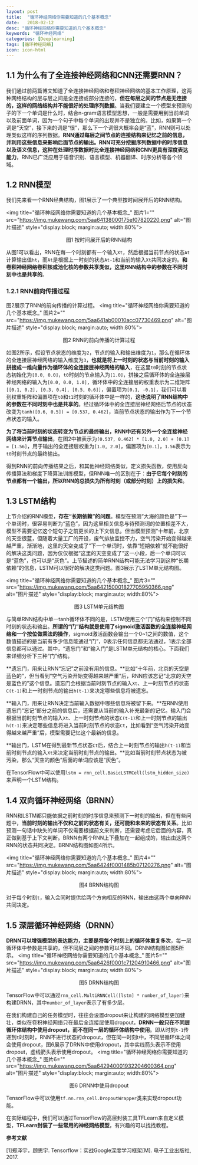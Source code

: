 ```yaml
---
layout: post
title:  "循环神经网络你需要知道的几个基本概念"
date:   2018-02-12
desc: "循环神经网络你需要知道的几个基本概念"
keywords: "循环神经网络"
categories: [Deeplearning]
tags: [循环神经网络]
icon: icon-html
---
```

1.1 为什么有了全连接神经网络和CNN还需要RNN？
---------------------------

我们通过前两篇博文知道了全连接神经网络和卷积神经网络的基本工作原理，这两种网络结构的层与层之间是全连接或部分连接的，**但在每层之间的节点是无连接的，这样的网络结构并不能很好的处理序列数据**。当我们要建立一个模型来预测句子的下一个单词是什么时，结合n-gram语言模型思想，一般是需要用到当前单词以及前面单词，因为一个句子中每个单词的出现并不是独立的。比如，如果第一个词是“天空”，接下来的词是“很”，那么下一个词很大概率会是“蓝”，RNN则可以处理类似这样的序列数据。**RNN通过每层之间节点的连接结构来记忆之前的信息，并利用这些信息来影响后面节点的输出。RNN可充分挖掘序列数据中的时序信息以及语义信息，这种在处理时序数据时比全连接神经网络和CNN更具有深度表达能力**，RNN已广泛应用于语音识别、语言模型、机器翻译、时序分析等各个领域。

1.2 RNN模型
---------

我们先来看一个RNN经典结构，图1展示了一个典型按时间展开后的RNN结构。

<img title="循环神经网络你需要知道的几个基本概念_" 图片1="" src="https://img.mukewang.com/5aa64138000175ef07820220.png" alt="图片描述" style="display:block; margin:auto; width:80%">
<p style="text-align:center">图1 按时间展开后的RNN结构</p>

从图1可以看出，RNN在每一个时刻都有一个输入`Xt`，然后根据当前节点的状态`At`计算输出值`ht`，而`At`是根据上一时刻的状态`At-1`和当前的输入`Xt`共同决定的。**和卷积神经网络卷积核或池化核的参数共享类似，这里RNN结构中的参数在不同时刻中也是共享的**。

### 1.2.1 RNN前向传播过程

图2展示了RNN的前向传播的计算过程。
<img title="循环神经网络你需要知道的几个基本概念_" 图片2="" src="https://img.mukewang.com/5aa641ab00010acc07730469.png" alt="图片描述" style="display:block; margin:auto; width:80%">
<p style="text-align:center">图2 RNN的前向传播的计算过程</p>

如图2所示，假设节点状态的维度为`2`，节点的输入和输出维度为`1`，那么在循环体的全连接层神经网络的输入维度为`3`，**也就是将上一时刻的状态与当前时刻的输入拼接成一维向量作为循环体的全连接层神经网络的输入**，在这里`t0`时刻的节点状态初始化为`[0.0, 0.0]`，`t0`时刻的节点输入为`[1.0]`，拼接之后循环体的全连接层神经网络的输入为`[0.0, 0.0, 1.0]`，循环体中的全连接层的权重表示为二维矩阵`[[0.1, 0.2], [0.3, 0.4], [0.5, 0.6]]`，偏置项为`[0.1, -0.1]`，我们可以看到权重矩阵和偏置项在`t0`和`t1`时刻的循环体中是一样的，**这也说明了RNN结构中的参数在不同时刻中也是共享的**。经过循环体中的全连接层神经网络后节点的状态改变为`tanh([0.6, 0.5]) = [0.537, 0.462]`，当前节点状态的输出作为下一个节点状态的输入。

**为了将当前时刻的状态转变为节点的最终输出，RNN中还有另外一个全连接神经网络来计算节点输出**，在图2中被表示为`[0.537, 0.462] * [1.0, 2.0] + [0.1] = [1.56]`，用于输出的全连接层权重为`[1.0, 2.0]`，偏置项为`[0.1]`，`1.56`表示为`t0`时刻节点的最终输出。

得到RNN的前向传播结果之后，和其他神经网络类似，定义损失函数，使用反向传播算法和梯度下降算法训练模型，但RNN唯一的区别在于：**由于它每个时刻的节点都有一个输出，所以RNN的总损失为所有时刻（或部分时刻）上的损失和**。

1.3 LSTM结构
----------

上节介绍的RNN模型，**存在“长期依赖”的问题**。模型在预测“大海的颜色是”下一个单词时，很容易判断为“蓝色”，因为这里相关信息与待预测词的位置相差不大，模型不需要记忆这个短句子之前更长的上下文信息。但当模型预测“十年前，北京的天空很蓝，但随着大量工厂的开设，废气排放监控不力，空气污染开始变得越来越严重，渐渐地，这里的天空变成了”下一个单词时，依靠“短期依赖”就不能很好的解决这类问题，因为仅仅根据“这里的天空变成了”这一小段，后一个单词可以是“蓝色”，也可以是“灰色”。上节描述的简单RNN结构可能无法学习到这种“长期依赖”的信息，LSTM可以很好的解决这类问题。图3展示了LSTM单元结构图。

<img title="循环神经网络你需要知道的几个基本概念_" 图片3="" src="https://img.mukewang.com/5aa642150001827705950366.png" alt="图片描述" style="display:block; margin:auto; width:80%">
<p style="text-align:center">图3 LSTM单元结构图</p>

与简单RNN结构中单一tanh循环体不同的是，LSTM使用三个“门”结构来控制不同时刻的状态和输出。**所谓的“门”结构就是使用了sigmoid激活函数的全连接神经网络和一个按位做乘法的操作**，sigmoid激活函数会输出一个0~1之间的数值，这个数值描述的是当前有多少信息能通过“门”，0表示任何信息都无法通过，1表示全部信息都可以通过。其中，“遗忘门”和“输入门”是LSTM单元结构的核心。下面我们来详细分析下三种“门”结构。

**遗忘门，用来让RNN“忘记”之前没有用的信息。**比如“十年前，北京的天空是蓝色的”，但当看到“空气污染开始变得越来越严重”后，RNN应该忘记“北京的天空是蓝色的”这个信息。遗忘门会根据当前时刻节点的输入`Xt`、上一时刻节点的状态`C(t-1)`和上一时刻节点的输出`h(t-1)`来决定哪些信息将被遗忘。

**输入门，用来让RNN决定当前输入数据中哪些信息将被留下来。**在RNN使用遗忘门“忘记”部分之前的信息后，还需要从当前的输入补充最新的记忆。输入门会根据当前时刻节点的输入`Xt`、上一时刻节点的状态`C(t-1)`和上一时刻节点的输出`h(t-1)`来决定哪些信息将进入当前时刻节点的状态`Ct`，比如看到“空气污染开始变得越来越严重”后，模型需要记忆这个最新的信息。

**输出门，LSTM在得到最新节点状态`Ct`后，结合上一时刻节点的输出`h(t-1)`和当前时刻节点的输入`Xt`来决定当前时刻节点的输出。**比如当前时刻节点状态为被污染，那么“天空的颜色”后面的单词应该是“灰色”。

在TensorFlow中可以使用`lstm = rnn_cell.BasicLSTMCell(lstm_hidden_size)`来声明一个LSTM结构。

1.4 双向循环神经网络（BRNN）
------------------

RNN和LSTM都只能依据之前时刻的时序信息来预测下一时刻的输出，但在有些问题中，**当前时刻的输出不仅和之前的状态有关，还可能和未来的状态有关系**。比如预测一句话中缺失的单词不仅需要根据前文来判断，还需要考虑它后面的内容，真正做到基于上下文判断。BRNN有两个RNN上下叠加在一起组成的，输出由这两个RNN的状态共同决定。BRNN结构图如图4所示。

<img title="循环神经网络你需要知道的几个基本概念_" 图片4="" src="https://img.mukewang.com/5aa6424f0001485b07120276.png" alt="图片描述" style="display:block; margin:auto; width:80%">
<p style="text-align:center">图4 BRNN结构图</p>

对于每个时刻`t`，输入会同时提供给两个方向相反的RNN，输出由这两个单向RNN共同决定。

1.5 深层循环神经网络（DRNN）
------------------

**DRNN可以增强模型的表达能力，主要是将每个时刻上的循环体重复多次**，每一层循环体中参数是共享的，但不同层之间的参数可以不同。DRNN结构图如图5所示。
<img title="循环神经网络你需要知道的几个基本概念_" 图片5="" src="https://img.mukewang.com/5aa6426f0001c71204910466.png" alt="图片描述" style="display:block; margin:auto; width:80%">
<p style="text-align:center">图5 DRNN结构图</p>

TensorFlow中可以通过`rnn_cell.MultiRNNCell([lstm] * number_of_layer)`来构建DRNN，其中`number_of_layer`表示了有多少层。

在我们构建自己的任务模型时，往往会设置dropout来让构建的网络模型更加健壮，类似在卷积神经网络只在最后全连接层使用dropout，**DRNN一般只在不同层循环体结构中使用dropout，而不在同一层的循环体结构中使用**。即从时刻`t-1`传递到`t`时刻时，RNN不进行状态的dropout，但在同一时刻t中，不同层循环体之间会使用dropout，图6展示了DRNN中使用dropout，其中实线箭头表示不使用dropout，虚线箭头表示使用dropout。
<img title="循环神经网络你需要知道的几个基本概念_" 图片6="" src="https://img.mukewang.com/5aa642940001932204600364.png" alt="图片描述" style="display:block; margin:auto; width:80%">
<p style="text-align:center">图6 DRNN中使用dropout</p>

TensorFlow中可以使用`tf.nn.rnn_cell.DropoutWrapper`类来实现dropout功能。

在实际编程中，我们可以通过TensorFlow的高层封装工具TFLearn来自定义模型，**TFLearn封装了一些常用的神经网络模型**，有兴趣的可以找找教程。

**参考文献**

[1]郑泽宇，顾思宇. Tensorflow：实战Google深度学习框架[M]. 电子工业出版社, 2017.
